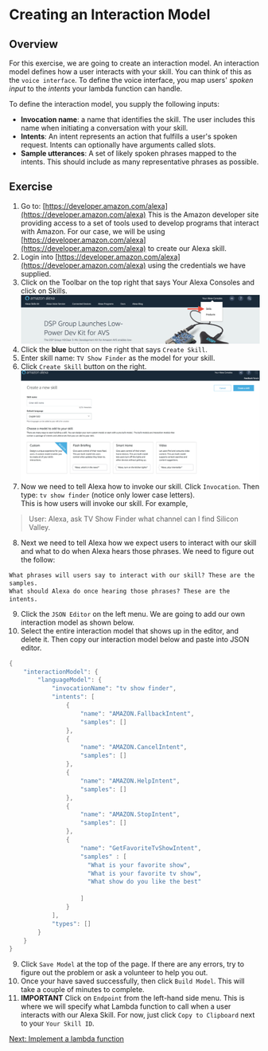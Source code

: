 # Creating an Interaction Model

## Overview
For this exercise, we are going to create an interaction model. An interaction model
defines how a user interacts with your skill. You can think of this as the `voice interface`.
To define the voice interface, you map users' *spoken input* to the *intents* your lambda function can handle.

To define the interaction model, you supply the following inputs:

* **Invocation name**: a name that identifies the skill. The user includes this name when initiating a conversation with your skill.
* **Intents**: An intent represents an action that fulfills a user's spoken request. Intents can optionally have arguments called slots.
* **Sample utterances**: A set of likely spoken phrases mapped to the intents. This should include as many representative phrases as possible.



## Exercise
1. Go to: [https://developer.amazon.com/alexa](https://developer.amazon.com/alexa) This is the Amazon developer site providing access to a set of tools
used to develop programs that interact with Amazon.  For our case, we will be using [https://developer.amazon.com/alexa](https://developer.amazon.com/alexa)
to create our Alexa skill.
2. Login into [https://developer.amazon.com/alexa](https://developer.amazon.com/alexa) using the credentials we have supplied.
3. Click on the Toolbar on the top right that says Your Alexa Consoles and click on Skills.
![alt text](../img/alex_skills_console.png "Your Alexa Consoles")
4. Click the **blue** button on the right that says `Create Skill`.
5. Enter skill name: `TV Show Finder` as the model for your skill.
6. Click `Create Skill` button on the right.
![alt text](../img/alexa_create_skill.png "Custom Model Dashboard")
7. Now we need to tell Alexa how to invoke our skill. Click `Invocation`. Then type: `tv show finder` (notice only lower case letters). <br>
This is how users will invoke our skill. For example,
 >  User: Alexa, ask TV Show Finder what channel can I find Silicon Valley.
8. Next we need to tell Alexa how we expect users to interact with our skill and what to do when Alexa hears those phrases. We need to
figure out the follow:
```
What phrases will users say to interact with our skill? These are the samples.
What should Alexa do once hearing those phrases? These are the intents.
```
9.  Click the `JSON Editor` on the left menu. We are going to add our own interaction model as shown below.
10. Select the entire interaction model that shows up in the editor, and delete it. Then copy our interaction model below and paste into
JSON editor.

```java
{
    "interactionModel": {
        "languageModel": {
            "invocationName": "tv show finder",
            "intents": [
                {
                    "name": "AMAZON.FallbackIntent",
                    "samples": []
                },
                {
                    "name": "AMAZON.CancelIntent",
                    "samples": []
                },
                {
                    "name": "AMAZON.HelpIntent",
                    "samples": []
                },
                {
                    "name": "AMAZON.StopIntent",
                    "samples": []
                },
                {
                    "name": "GetFavoriteTvShowIntent",
                    "samples" : [
                      "What is your favorite show",
                      "What is your favorite tv show",
                      "What show do you like the best"

                    ]
                }
            ],
            "types": []
        }
    }
}

```

9. Click `Save Model` at the top of the page. If there are any errors, try to figure out the problem or ask a volunteer to help you out.
10. Once your have saved successfully, then click `Build Model`. This will take a couple of minutes to complete.
11. **IMPORTANT** Click on `Endpoint` from the left-hand side menu. This is where we will specify what Lambda function to call when a user interacts with our Alexa Skill.
For now, just click `Copy to Clipboard` next to your `Your Skill ID`.


[Next: Implement a lambda function](lambda.md)


